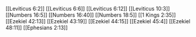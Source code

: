 [[Leviticus 6:2]]
[[Leviticus 6:6]]
[[Leviticus 6:12]]
[[Leviticus 10:3]]
[[Numbers 16:5]]
[[Numbers 16:40]]
[[Numbers 18:5]]
[[1 Kings 2:35]]
[[Ezekiel 42:13]]
[[Ezekiel 43:19]]
[[Ezekiel 44:15]]
[[Ezekiel 45:4]]
[[Ezekiel 48:11]]
[[Ephesians 2:13]]
